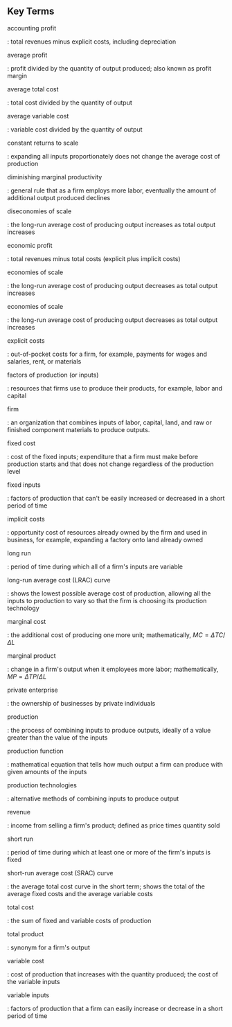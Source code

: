 ## Key Terms

accounting profit

:   total revenues minus explicit costs, including depreciation

average profit

:   profit divided by the quantity of output produced; also known as
    profit margin

average total cost

:   total cost divided by the quantity of output

average variable cost

:   variable cost divided by the quantity of output

constant returns to scale

:   expanding all inputs proportionately does not change the average
    cost of production

diminishing marginal productivity

:   general rule that as a firm employs more labor, eventually the
    amount of additional output produced declines

diseconomies of scale

:   the long-run average cost of producing output increases as total
    output increases

economic profit

:   total revenues minus total costs (explicit plus implicit costs)

economies of scale

:   the long-run average cost of producing output decreases as total
    output increases

economies of scale

:   the long-run average cost of producing output decreases as total
    output increases

explicit costs

:   out-of-pocket costs for a firm, for example, payments for wages and
    salaries, rent, or materials

factors of production (or inputs)

:   resources that firms use to produce their products, for example,
    labor and capital

firm

:   an organization that combines inputs of labor, capital, land, and
    raw or finished component materials to produce outputs.

fixed cost

:   cost of the fixed inputs; expenditure that a firm must make before
    production starts and that does not change regardless of the
    production level

fixed inputs

:   factors of production that can't be easily increased or decreased in
    a short period of time

implicit costs

:   opportunity cost of resources already owned by the firm and used in
    business, for example, expanding a factory onto land already owned

long run

:   period of time during which all of a firm's inputs are variable

long-run average cost (LRAC) curve

:   shows the lowest possible average cost of production, allowing all
    the inputs to production to vary so that the firm is choosing its
    production technology

marginal cost

:   the additional cost of producing one more unit; mathematically,
    $MC = \Delta TC/\Delta L$

marginal product

:   change in a firm's output when it employees more labor;
    mathematically, $MP = \Delta TP/\Delta L$

private enterprise

:   the ownership of businesses by private individuals

production

:   the process of combining inputs to produce outputs, ideally of a
    value greater than the value of the inputs

production function

:   mathematical equation that tells how much output a firm can produce
    with given amounts of the inputs

production technologies

:   alternative methods of combining inputs to produce output

revenue

:   income from selling a firm's product; defined as price times
    quantity sold

short run

:   period of time during which at least one or more of the firm's
    inputs is fixed

short-run average cost (SRAC) curve

:   the average total cost curve in the short term; shows the total of
    the average fixed costs and the average variable costs

total cost

:   the sum of fixed and variable costs of production

total product

:   synonym for a firm's output

variable cost

:   cost of production that increases with the quantity produced; the
    cost of the variable inputs

variable inputs

:   factors of production that a firm can easily increase or decrease in
    a short period of time
